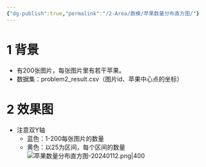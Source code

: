 ```yaml
---
{"dg-publish":true,"permalink":"/2-Area/数模/苹果数量分布直方图/"}
---
```



# 1 背景
- 有200张图片，每张图片里有若干苹果。
- 数据集：problem2_result.csv（图片id、苹果中心点的坐标）
# 2 效果图
- 注意双Y轴
	- 蓝色：1-200每张图片的数量
	- 黄色：以25为区间，每个区间的数量
![苹果数量分布直方图-20240112.png|400](/img/user/5-Attachment/Image/%E8%8B%B9%E6%9E%9C%E6%95%B0%E9%87%8F%E5%88%86%E5%B8%83%E7%9B%B4%E6%96%B9%E5%9B%BE-20240112.png)